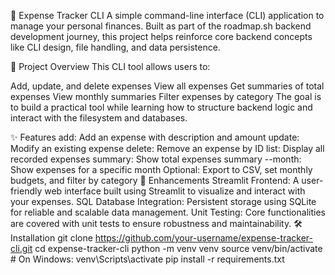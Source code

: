 🧾 Expense Tracker CLI
A simple command-line interface (CLI) application to manage your personal finances. Built as part of the roadmap.sh backend development journey, this project helps reinforce core backend concepts like CLI design, file handling, and data persistence.

📌 Project Overview
This CLI tool allows users to:

Add, update, and delete expenses
View all expenses
Get summaries of total expenses
View monthly summaries
Filter expenses by category
The goal is to build a practical tool while learning how to structure backend logic and interact with the filesystem and databases.

✨ Features
add: Add an expense with description and amount
update: Modify an existing expense
delete: Remove an expense by ID
list: Display all recorded expenses
summary: Show total expenses
summary --month: Show expenses for a specific month
Optional: Export to CSV, set monthly budgets, and filter by category
🔗 Enhancements
Streamlit Frontend: A user-friendly web interface built using Streamlit to visualize and interact with your expenses.
SQL Database Integration: Persistent storage using SQLite for reliable and scalable data management.
Unit Testing: Core functionalities are covered with unit tests to ensure robustness and maintainability.
🛠 Installation
git clone https://github.com/your-username/expense-tracker-cli.git
cd expense-tracker-cli
python -m venv venv
source venv/bin/activate  # On Windows: venv\\Scripts\\activate
pip install -r requirements.txt
